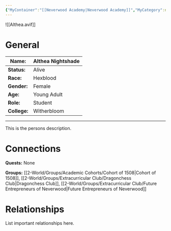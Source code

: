 ```yaml
---
{"MyContainer":"[[Neverwood Academy|Neverwood Academy]]","MyCategory":null,"image":"Althea.avif","tags":["Category/People"],"obsidianUIMode":"preview","aliases":null,"NoteStatus":"❓","char_status":"Alive","char_race":"Hexblood","char_gender":"Female","char_role":"Student","char_college":"Witherbloom","char_items":null,"char_age":"Young Adult","parents":null,"children":null,"enemies":null,"allies":["Milfjord Goodleaf"],"siblings":null,"partner":null,"Connected_Quests":[],"Connected_Groups":["[[Cohort of 1508|Cohort of 1508]]","[[Dragonchess Club|Dragonchess Club]]","[[Future Entrepreneurs of Neverwood|Future Entrepreneurs of Neverwood]]"],"dg-publish":true,"dg-path":"World/People/Althea Nightshade.md","permalink":"/world/people/althea-nightshade/","dgPassFrontmatter":true,"updated":"2025-10-02T14:19:38.000+01:00"}
---
```



![[Althea.avif]]
# General


| Name:        | Althea Nightshade |
| ------------ | ----------------- |
| **Status:**  | Alive             |
| **Race:**    | Hexblood          |
| **Gender:**  | Female            |
| **Age:**     | Young Adult       |
| **Role:**    | Student           |
| **College:** | Witherbloom       |


---

This is the persons description. 


# Connections


**Quests:** None 

**Groups:** [[2-World/Groups/Academic Cohorts/Cohort of 1508\|Cohort of 1508]], [[2-World/Groups/Extracurricular Club/Dragonchess Club\|Dragonchess Club]], [[2-World/Groups/Extracurricular Club/Future Entrepreneurs of Neverwood\|Future Entrepreneurs of Neverwood]]


# Relationships

List important relationships here. 

